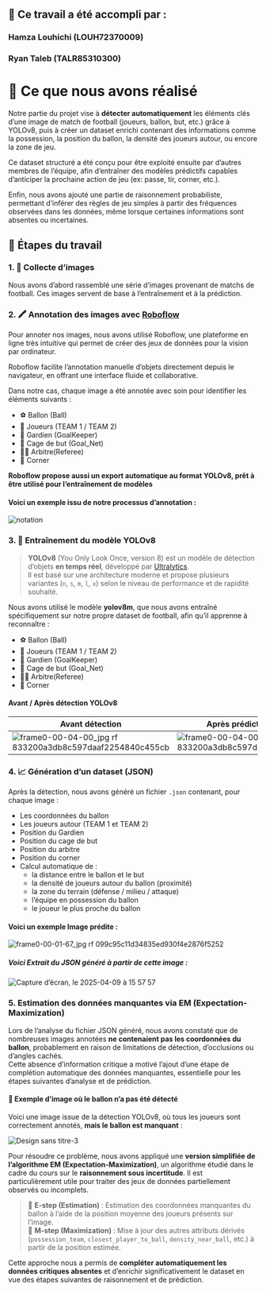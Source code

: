 
## 👥 Ce travail a été accompli par :
### Hamza Louhichi (LOUH72370009)
### Ryan Taleb (TALR85310300)
# 🎯 Ce que nous avons réalisé
Notre partie du projet vise à **détecter automatiquement** les éléments clés d’une image de match de football (joueurs, ballon, but, etc.) grâce à YOLOv8, puis à créer un dataset enrichi contenant des informations comme la possession, la position du ballon, la densité des joueurs autour, ou encore la zone de jeu.

Ce dataset structuré a été conçu pour être exploité ensuite par d’autres membres de l’équipe, afin d’entraîner des modèles prédictifs capables d’anticiper la prochaine action de jeu (ex: passe, tir, corner, etc.).

Enfin, nous avons ajouté une partie de raisonnement probabiliste, permettant d’inférer des règles de jeu simples à partir des fréquences observées dans les données, même lorsque certaines informations sont absentes ou incertaines.

## 🔧 Étapes du travail
### 1. 📸 Collecte d’images
Nous avons d’abord rassemblé une série d’images provenant de matchs de football. Ces images servent de base à l’entraînement et à la prédiction.

### 2. 🖍️ Annotation des images avec [Roboflow](https://roboflow.com)
Pour annoter nos images, nous avons utilisé Roboflow, une plateforme en ligne très intuitive qui permet de créer des jeux de données pour la vision par ordinateur.

Roboflow facilite l’annotation manuelle d’objets directement depuis le navigateur, en offrant une interface fluide et collaborative.

Dans notre cas, chaque image a été annotée avec soin pour identifier les éléments suivants :
- ⚽ Ballon (Ball)  
- 🧍 Joueurs (TEAM 1 / TEAM 2)  
- 🧤 Gardien (GoalKeeper)
- 🥅 Cage de but (Goal_Net)    
- 🧍‍♂️ Arbitre(Referee)  
- 🚩 Corner

**Roboflow propose aussi un export automatique au format YOLOv8, prêt à être utilisé pour l’entraînement de modèles**

#### Voici un exemple issu de notre processus d’annotation :

![notation](https://github.com/user-attachments/assets/dfccb68a-5d19-4c46-841f-896978451ea4)

### 3. 🧠 Entraînement du modèle YOLOv8
> **YOLOv8** (You Only Look Once, version 8) est un modèle de détection d’objets **en temps réel**, développé par [Ultralytics](https://github.com/ultralytics/ultralytics).  
> Il est basé sur une architecture moderne et propose plusieurs variantes (`n`, `s`, `m`, `l`, `x`) selon le niveau de performance et de rapidité souhaité.

Nous avons utilisé le modèle **yolov8m**, que nous avons entraîné spécifiquement sur notre propre dataset de football, afin qu’il apprenne à reconnaître :

- ⚽ Ballon (Ball)  
- 🧍 Joueurs (TEAM 1 / TEAM 2)  
- 🧤 Gardien (GoalKeeper)
- 🥅 Cage de but (Goal_Net)    
- 🧍‍♂️ Arbitre(Referee)  
- 🚩 Corner

####  Avant / Après détection YOLOv8
| Avant détection                          | Après prédiction YOLOv8                      |
|------------------------------------------|----------------------------------------------|
|![frame0-00-04-00_jpg rf 833200a3db8c597daaf2254840c455cb](https://github.com/user-attachments/assets/f32b35aa-1f7a-4617-b6e4-49298ace8212) |![frame0-00-04-00_jpg rf 833200a3db8c597daaf2254840c455cb](https://github.com/user-attachments/assets/a0a5fb6b-5d2e-48e5-b0df-62f56491587b)

### 4. 📈 Génération d’un dataset (JSON)
Après la détection, nous avons généré un fichier `.json` contenant, pour chaque image :

- Les coordonnées du ballon  
- Les joueurs autour (TEAM 1 et TEAM 2)
- Position du Gardien 
- Position du cage de but
- Position du arbitre
- Position du corner
- Calcul automatique de :
	-	la distance entre le ballon et le but
	-	la densité de joueurs autour du ballon (proximité)
	-	la zone du terrain (défense / milieu / attaque)
	-	l’équipe en possession du ballon
	-	le joueur le plus proche du ballon
#### Voici un exemple Image prédite : 
![frame0-00-01-67_jpg rf 099c95c11d34835ed930f4e2876f5252](https://github.com/user-attachments/assets/43d24a80-836d-4967-89af-34cfacf23a88)


##### Voici Extrait du JSON généré à partir de cette image :
![Capture d’écran, le 2025-04-09 à 15 57 57](https://github.com/user-attachments/assets/9f3dcaaa-ed4e-4314-936e-f99185297ce0)


### 5. Estimation des données manquantes via EM (Expectation-Maximization)
Lors de l’analyse du fichier JSON généré, nous avons constaté que de nombreuses images annotées **ne contenaient pas les coordonnées du ballon**, probablement en raison de limitations de détection, d’occlusions ou d’angles cachés.  
Cette absence d’information critique a motivé l’ajout d’une étape de complétion automatique des données manquantes, essentielle pour les étapes suivantes d’analyse et de prédiction.
#### 📸 Exemple d’image où le ballon n’a **pas été détecté**

Voici une image issue de la détection YOLOv8, où tous les joueurs sont correctement annotés, **mais le ballon est manquant** :

![Design sans titre-3](https://github.com/user-attachments/assets/5cbc0c09-e7b4-4151-bb59-a98663a69409)


Pour résoudre ce problème, nous avons appliqué une **version simplifiée de l’algorithme EM (Expectation-Maximization)**, un algorithme étudié dans le cadre du cours sur le **raisonnement sous incertitude**. Il est particulièrement utile pour traiter des jeux de données partiellement observés ou incomplets.

> 🔁 **E-step (Estimation)** : Estimation des coordonnées manquantes du ballon à l’aide de la position moyenne des joueurs présents sur l’image.  
> 🔁 **M-step (Maximization)** : Mise à jour des autres attributs dérivés (`possession_team`, `closest_player_to_ball`, `density_near_ball`, etc.) à partir de la position estimée.

Cette approche nous a permis de **compléter automatiquement les données critiques absentes** et d’enrichir significativement le dataset en vue des étapes suivantes de raisonnement et de prédiction.
